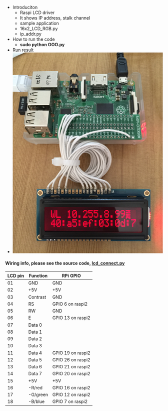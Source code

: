  - Introduciton
   - Raspi LCD driver
   - It shows IP address, stalk channel 
   - sample application
    - 16x2_LCD_RGB.py
    - ip_addr.py
 - How to run the code
   - **sudo python OOO.py**
 - Run result
  - ![LCD running !](raspi_lcd_color.jpg)


#### Wiring info, please see the source code, [ lcd_connect.py](https://github.com/jeonghoonkang/BerePi/blob/master/apps/lcd_berepi/lcd_connect.py)

| LCD pin | Function | RPi GPIO |
|---|---|---|
|01 |GND |GND |
|02 |+5V |+5V |
|03 |Contrast |GND |
|04 |RS |GPIO 6 on raspi2 |
|05 |RW |GND |
|06 |E |GPIO 13 on raspi2 |
|07 |Data 0 | |
|08 |Data 1 | |
|09 |Data 2 | |
|10 |Data 3 | |
|11 |Data 4 |GPIO 19 on raspi2|
|12 |Data 5 |GPIO 26 on raspi2|
|13 |Data 6 |GPIO 21 on raspi2|
|14 |Data 7 |GPIO 20 on raspi2|
|15 |+5V |+5V |
|16 |-R/red |GPIO 16 on raspi2|
|17 |-G/green |GPIO 12 on raspi2|
|18 |-B/blue |GPIO 7 on raspi2|
